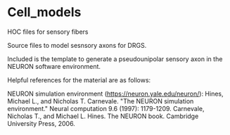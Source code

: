 # Cell_models
HOC files for sensory fibers

Source files to model sesnsory axons for DRGS.

Included is the template to generate a pseudounipolar sensory axon in the NEURON software environment.

Helpful references for the material are as follows:

NEURON simulation environment (https://neuron.yale.edu/neuron/): Hines, Michael L., and Nicholas T. Carnevale. "The NEURON simulation environment." Neural computation 9.6 (1997): 1179-1209. Carnevale, Nicholas T., and Michael L. Hines. The NEURON book. Cambridge University Press, 2006.
